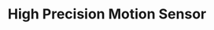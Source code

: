 ---
date_added: 2021-08-16
model: RTCGQ13LM
vendor: Aqara
title: High Precision Motion Sensor 
category: sensor
supports: occupancy, batterypct, detection interval, motion sensitivity
zigbeemodel: ['lumi.motion.agl04']
compatible: [z2m,deconz]
deconz: 5141
mlink: https://www.aqara.com/cn/productDetail/high-precision-motion-sensor
link: https://aliexpress.com/item/1005003099370290.html
---